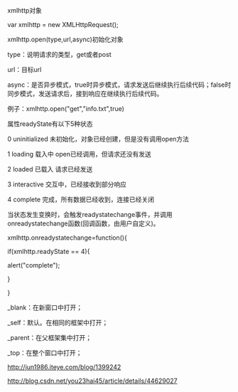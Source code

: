 xmlhttp对象

 

var xmlhttp = new XMLHttpRequest();

 

xmlhttp.open(type,url,async)初始化对象

type：说明请求的类型，get或者post

url：目标url

async：是否异步模式，true时异步模式，请求发送后继续执行后续代码；false时同步模式，发送请求后，接到响应在继续执行后续代码。

例子：xmlhttp.open("get","info.txt",true)

 

 

属性readyState有以下5种状态

0   uninitialized 未初始化，对象已经创建，但是没有调用open方法

1   loading 载入中 open已经调用，但请求还没有发送

2   loaded 已载入 请求已经发送

3   interactive 交互中，已经接收到部分响应

4   complete 完成，所有数据已经收到，连接已经关闭

 

 

当状态发生变换时，会触发readystatechange事件，并调用onreadystatechange函数(回调函数，由用户自定义)。

xmlhttp.onreadystatechange=function(){

 

if(xmlhttp.readyState == 4){

alert("complete");

}

 

}

 

_blank：在新窗口中打开；

_self：默认。在相同的框架中打开；

_parent：在父框架集中打开；

_top：在整个窗口中打开；

 



http://jun1986.iteye.com/blog/1399242

 



http://blog.csdn.net/you23hai45/article/details/44629027